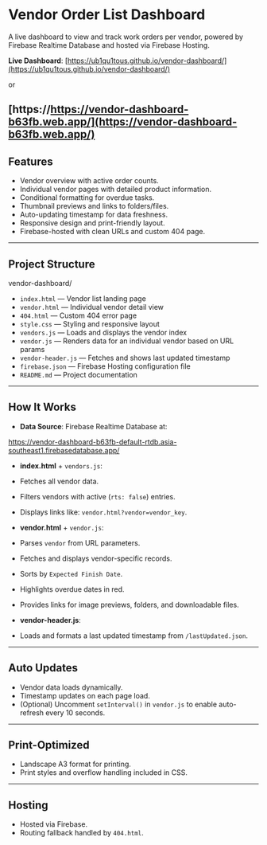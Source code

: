 # Vendor Order List Dashboard

A live dashboard to view and track work orders per vendor, powered by Firebase Realtime Database and hosted via Firebase Hosting.

**Live Dashboard**: [https://ub1qu1tous.github.io/vendor-dashboard/](https://ub1qu1tous.github.io/vendor-dashboard/) 

or 

[https://https://vendor-dashboard-b63fb.web.app/](https://vendor-dashboard-b63fb.web.app/)
---

## Features

- Vendor overview with active order counts.
- Individual vendor pages with detailed product information.
- Conditional formatting for overdue tasks.
- Thumbnail previews and links to folders/files.
- Auto-updating timestamp for data freshness.
- Responsive design and print-friendly layout.
- Firebase-hosted with clean URLs and custom 404 page.

---

## Project Structure

vendor-dashboard/
- `index.html` — Vendor list landing page
- `vendor.html` — Individual vendor detail view
- `404.html` — Custom 404 error page
- `style.css` — Styling and responsive layout
- `vendors.js` — Loads and displays the vendor index
- `vendor.js` — Renders data for an individual vendor based on URL params
- `vendor-header.js` — Fetches and shows last updated timestamp
- `firebase.json` — Firebase Hosting configuration file
- `README.md` — Project documentation


---

## How It Works

- **Data Source**: Firebase Realtime Database at:

https://vendor-dashboard-b63fb-default-rtdb.asia-southeast1.firebasedatabase.app/


- **index.html** + `vendors.js`:
- Fetches all vendor data.
- Filters vendors with active (`rts: false`) entries.
- Displays links like: `vendor.html?vendor=vendor_key`.

- **vendor.html** + `vendor.js`:
- Parses `vendor` from URL parameters.
- Fetches and displays vendor-specific records.
- Sorts by `Expected Finish Date`.
- Highlights overdue dates in red.
- Provides links for image previews, folders, and downloadable files.

- **vendor-header.js**:
- Loads and formats a last updated timestamp from `/lastUpdated.json`.

---

## Auto Updates

- Vendor data loads dynamically.
- Timestamp updates on each page load.
- (Optional) Uncomment `setInterval()` in `vendor.js` to enable auto-refresh every 10 seconds.

---

## Print-Optimized

- Landscape A3 format for printing.
- Print styles and overflow handling included in CSS.

---

## Hosting

- Hosted via Firebase.
- Routing fallback handled by `404.html`.

